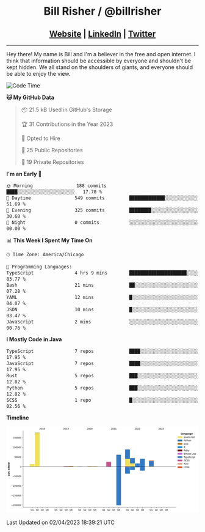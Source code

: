 
<h1 align="center">
    Bill Risher / @billrisher <br />
</h1>
<h2 align="center">
    <a href="https://billrisher.com">Website</a> | <a href="https://linkedin.com/in/william-risher">LinkedIn</a> | <a href="https://twitter.com/billrisher_">Twitter</a> 
 </h2>

---

Hey there! My name is Bill and I'm a believer in the free and open internet. 
I think that information should be accessible by everyone and shouldn't be kept hidden. 
We all stand on the shoulders of giants, and everyone should be able to enjoy the view.

<!--START_SECTION:waka-->
![Code Time](http://img.shields.io/badge/Code%20Time-145%20hrs%2049%20mins-blue)

**🐱 My GitHub Data** 

> 📦 21.5 kB Used in GitHub's Storage 
 > 
> 🏆 31 Contributions in the Year 2023
 > 
> 💼 Opted to Hire
 > 
> 📜 25 Public Repositories 
 > 
> 🔑 19 Private Repositories 
 > 
**I'm an Early 🐤** 

```text
🌞 Morning                188 commits         ████░░░░░░░░░░░░░░░░░░░░░   17.70 % 
🌆 Daytime                549 commits         █████████████░░░░░░░░░░░░   51.69 % 
🌃 Evening                325 commits         ████████░░░░░░░░░░░░░░░░░   30.60 % 
🌙 Night                  0 commits           ░░░░░░░░░░░░░░░░░░░░░░░░░   00.00 % 
```


📊 **This Week I Spent My Time On** 

```text
🕑︎ Time Zone: America/Chicago

💬 Programming Languages: 
TypeScript               4 hrs 9 mins        █████████████████████░░░░   83.77 % 
Bash                     21 mins             ██░░░░░░░░░░░░░░░░░░░░░░░   07.28 % 
YAML                     12 mins             █░░░░░░░░░░░░░░░░░░░░░░░░   04.07 % 
JSON                     10 mins             █░░░░░░░░░░░░░░░░░░░░░░░░   03.47 % 
JavaScript               2 mins              ░░░░░░░░░░░░░░░░░░░░░░░░░   00.76 % 
```

**I Mostly Code in Java** 

```text
TypeScript               7 repos             ████░░░░░░░░░░░░░░░░░░░░░   17.95 % 
JavaScript               7 repos             ████░░░░░░░░░░░░░░░░░░░░░   17.95 % 
Rust                     5 repos             ███░░░░░░░░░░░░░░░░░░░░░░   12.82 % 
Python                   5 repos             ███░░░░░░░░░░░░░░░░░░░░░░   12.82 % 
SCSS                     1 repo              █░░░░░░░░░░░░░░░░░░░░░░░░   02.56 % 
```



**Timeline**

![Lines of Code chart](https://raw.githubusercontent.com/billrisher/billrisher/main/assets/bar_graph.png)


 Last Updated on 02/04/2023 18:39:21 UTC
<!--END_SECTION:waka-->
